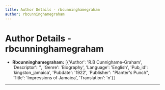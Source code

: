 ```yaml
---
title: Author Details - rbcunninghamegraham
author: rbcunninghamegraham
---
```


# Author Details - rbcunninghamegraham

<ul>
    <li><strong>Rbcunninghamegraham:</strong> [{'Author': 'R.B Cunnighame-Graham', 'Descriptor': '', 'Genre': 'Biography', 'Language': 'English', 'Pub_id': 'kingston_jamaica', 'Pubdate': '1922', 'Publisher': "Planter's Punch", 'Title': 'Impressions of Jamaica', 'Translation': 'n'}]</li>
</ul>
<hr>
